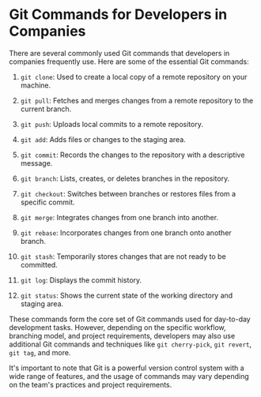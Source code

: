 # Git Commands for Developers in Companies

There are several commonly used Git commands that developers in companies frequently use. Here are some of the essential Git commands:

1. `git clone`: Used to create a local copy of a remote repository on your machine.

2. `git pull`: Fetches and merges changes from a remote repository to the current branch.

3. `git push`: Uploads local commits to a remote repository.

4. `git add`: Adds files or changes to the staging area.

5. `git commit`: Records the changes to the repository with a descriptive message.

6. `git branch`: Lists, creates, or deletes branches in the repository.

7. `git checkout`: Switches between branches or restores files from a specific commit.

8. `git merge`: Integrates changes from one branch into another.

9. `git rebase`: Incorporates changes from one branch onto another branch.

10. `git stash`: Temporarily stores changes that are not ready to be committed.

11. `git log`: Displays the commit history.

12. `git status`: Shows the current state of the working directory and staging area.

These commands form the core set of Git commands used for day-to-day development tasks. However, depending on the specific workflow, branching model, and project requirements, developers may also use additional Git commands and techniques like `git cherry-pick`, `git revert`, `git tag`, and more.

It's important to note that Git is a powerful version control system with a wide range of features, and the usage of commands may vary depending on the team's practices and project requirements.
